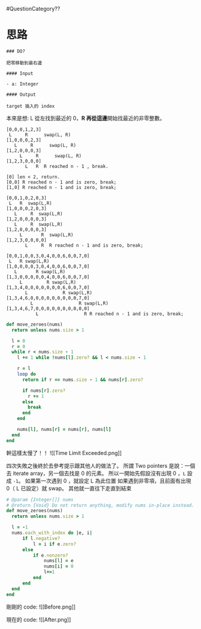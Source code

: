 #QuestionCategory??

# 思路

```ad-note
### DO?

把零移動到最右邊

#### Input

- a: Integer

#### Output

target 插入的 index
```

本來是想: L 從左找到最近的 0，**R 再從這邊**開始找最近的非零整數。

```plaintext
[0,0,0,1,2,3]
 L     R      swap(L, R)
[1,0,0,0,2,3]
   L     R      swap(L, R)
[1,2,0,0,0,3]
     L     R      swap(L, R)
[1,2,3,0,0,0]
       L   R  R reached n - 1 , break.

[0] len < 2, return.
[0,0] R reached n - 1 and is zero, break;
[1,0] R reached n - 1 and is zero, break;

[0,0,1,0,2,0,3]
 L   R  swap(L,R)
[1,0,0,0,2,0,3]
   L     R  swap(L,R)
[1,2,0,0,0,0,3]
   L     R  swap(L,R)
[1,2,0,0,0,0,3]
     L       R  swap(L,R)
[1,2,3,0,0,0,0]
       L     R  R reached n - 1 and is zero, break;

[0,0,1,0,0,3,0,4,0,0,6,0,0,7,0]
 L   R swap(L,R)
[1,0,0,0,0,3,0,4,0,0,6,0,0,7,0]
   L       R swap(L,R)
[1,3,0,0,0,0,0,4,0,0,6,0,0,7,0]
     L         R swap(L,R)
[1,3,4,0,0,0,0,0,0,0,6,0,0,7,0]
       L             R swap(L,R)
[1,3,4,6,0,0,0,0,0,0,0,0,0,7,0]
         L                 R swap(L,R)
[1,3,4,6,7,0,0,0,0,0,0,0,0,0,0]
           L                 R R reached n - 1 and is zero, break;
```

```ruby
def move_zeroes(nums)
  return unless nums.size > 1

  l = 0
  r = 0
  while r < nums.size - 1
    l += 1 while !nums[l].zero? && l < nums.size - 1

    r = l
    loop do
      return if r == nums.size - 1 && nums[r].zero?

      if nums[r].zero?
        r += 1
      else
        break
      end
    end

    nums[l], nums[r] = nums[r], nums[l]
  end
end
```

幹這樣太慢了！！
![[Time Limit Exceeded.png]]


四次失敗之後終於去參考提示跟其他人的做法了。
所謂 Two pointers 是說：一個去 iterate array，另一個去找是 0 的元素。
所以一開始先假設沒有出現 0 ，`L` 設成 `-1`。
如果第一次遇到 0 ，就設定 L 為此位置
如果遇到非零項，且前面有出現 0（ L 已設定）就 swap。
其他就一直往下走直到結束
```ruby
# @param {Integer[]} nums
# @return {Void} Do not return anything, modify nums in-place instead.
def move_zeroes(nums)
  return unless nums.size > 1

  l = -1
  nums.each_with_index do |e, i|
      if l.negative? 
          l = i if e.zero?
      else
          if e.nonzero?
              nums[l] = e
              nums[i] = 0
              l+=1
          end
      end 
  end
end

```
剛剛的 code:
![[Before.png]]

現在的 code:
![[After.png]]